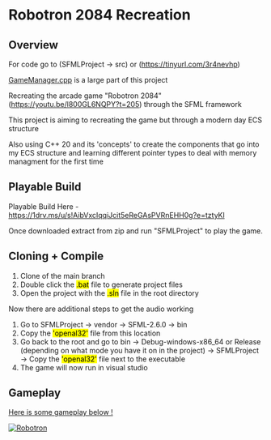# Robotron 2084 Recreation

## Overview

For code go to (SFMLProject -> src) or (https://tinyurl.com/3r4nevhp)

[GameManager.cpp](https://github.com/Brad0408/ArcadeGame/blob/main/SFMLProject/src/GameManager.cpp) is a large part of this project

Recreating the arcade game "Robotron 2084" (https://youtu.be/l800GL6NQPY?t=205) through the SFML framework

This project is aiming to recreating the game but through a modern day ECS structure

Also using C++ 20 and its 'concepts' to create the components that go into my ECS structure and learning different pointer types to deal with memory managment for the first time


## Playable Build

Playable Build Here - https://1drv.ms/u/s!AibVxcIqqiJcit5eReGAsPVRnEHH0g?e=tztyKl

Once downloaded extract from zip and run "SFMLProject" to play the game.


## Cloning + Compile

1) Clone of the main branch
2) Double click the <mark>.bat</mark> file to generate project files
3) Open the project with the <mark>.sln</mark> file in the root directory

Now there are additional steps to get the audio working
1) Go to SFMLProject -> vendor -> SFML-2.6.0 -> bin
2) Copy the <mark>'openal32'</mark> file from this location
3) Go back to the root and go to bin -> Debug-windows-x86_64 or Release (depending on what mode you have it on in the project) -> SFMLProject -> Copy the <mark>'openal32'</mark> file next to the executable
4) The game will now run in visual studio


## Gameplay

<ins> Here is some gameplay below ! </ins>

[![Robotron](https://i.ytimg.com/vi/adypIm5LvcQ/maxresdefault.jpg?sqp=-oaymwEmCIAKENAF8quKqQMa8AEB-AH-CYAC0AWKAgwIABABGH8gEygTMA8=&amp;rs=AOn4CLBGf-b7ap22g0jiwROJa1cqly0JDQ)](https://youtu.be/adypIm5LvcQ)
